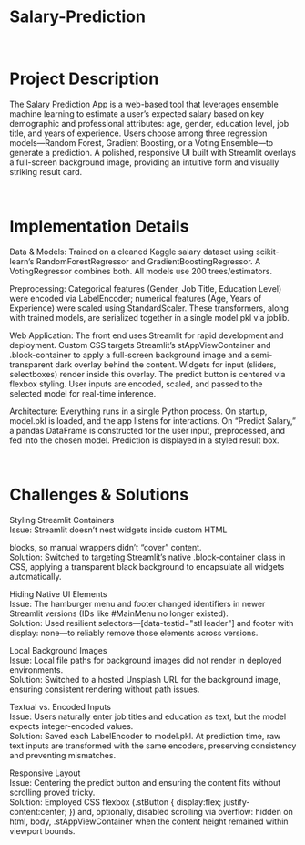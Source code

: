 # Salary-Prediction

<br>

# Project Description
The Salary Prediction App is a web-based tool that leverages ensemble machine learning to estimate a user’s expected salary based on key demographic and professional attributes: age, gender, education level, job title, and years of experience. Users choose among three regression models—Random Forest, Gradient Boosting, or a Voting Ensemble—to generate a prediction. A polished, responsive UI built with Streamlit overlays a full-screen background image, providing an intuitive form and visually striking result card.

<br>

# Implementation Details

Data & Models: Trained on a cleaned Kaggle salary dataset using scikit-learn’s RandomForestRegressor and GradientBoostingRegressor. A VotingRegressor combines both. All models use 200 trees/estimators.

Preprocessing: Categorical features (Gender, Job Title, Education Level) were encoded via LabelEncoder; numerical features (Age, Years of Experience) were scaled using StandardScaler. These transformers, along with trained models, are serialized together in a single model.pkl via joblib.

Web Application: The front end uses Streamlit for rapid development and deployment. Custom CSS targets Streamlit’s stAppViewContainer and .block-container to apply a full-screen background image and a semi-transparent dark overlay behind the content. Widgets for input (sliders, selectboxes) render inside this overlay. The predict button is centered via flexbox styling. User inputs are encoded, scaled, and passed to the selected model for real-time inference.

Architecture: Everything runs in a single Python process. On startup, model.pkl is loaded, and the app listens for interactions. On “Predict Salary,” a pandas DataFrame is constructed for the user input, preprocessed, and fed into the chosen model. Prediction is displayed in a styled result box.

<br>

# Challenges & Solutions

Styling Streamlit Containers <br>
­Issue: Streamlit doesn’t nest widgets inside custom HTML <div> blocks, so manual wrappers didn’t “cover” content. <br>
Solution: Switched to targeting Streamlit’s native .block-container class in CSS, applying a transparent black background to encapsulate all widgets automatically. <br>

Hiding Native UI Elements <br>
­Issue: The hamburger menu and footer changed identifiers in newer Streamlit versions (IDs like #MainMenu no longer existed). <br>
Solution: Used resilient selectors—[data-testid="stHeader"] and footer with display: none—to reliably remove those elements across versions. <br>

Local Background Images <br>
­Issue: Local file paths for background images did not render in deployed environments. <br>
Solution: Switched to a hosted Unsplash URL for the background image, ensuring consistent rendering without path issues. <br>

Textual vs. Encoded Inputs <br>
­Issue: Users naturally enter job titles and education as text, but the model expects integer-encoded values. <br>
Solution: Saved each LabelEncoder to model.pkl. At prediction time, raw text inputs are transformed with the same encoders, preserving consistency and preventing mismatches. <br>

Responsive Layout <br>
­Issue: Centering the predict button and ensuring the content fits without scrolling proved tricky. <br>
Solution: Employed CSS flexbox (.stButton { display:flex; justify-content:center; }) and, optionally, disabled scrolling via overflow: hidden on html, body, .stAppViewContainer when the content height remained within viewport bounds.
